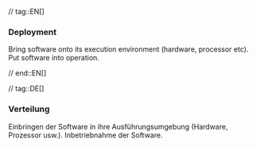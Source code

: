 // tag::EN[]
### Deployment

Bring software onto its execution environment (hardware, processor etc). Put software into operation.

// end::EN[]

// tag::DE[]
### Verteilung

Einbringen der Software in ihre Ausführungsumgebung (Hardware,
Prozessor usw.). Inbetriebnahme der Software.

